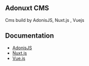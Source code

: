 ## Adonuxt CMS
Cms build by AdonisJS, Nuxt.js , Vuejs

## Documentation

- [AdonisJS](http://adonisjs.com/docs/)
- [Nuxt.js](https://nuxtjs.org/guide/)
- [Vue.js](http://vuejs.org/guide/)
